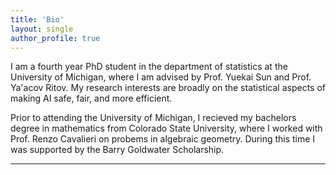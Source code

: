 ```yaml
---
title: 'Bio'
layout: single
author_profile: true
---
```

I am a fourth year PhD student in the department of statistics at the University of Michigan, where I am advised by Prof. Yuekai Sun and Prof. Ya'acov Ritov. My research interests are broadly on the statistical aspects of making AI safe, fair, and more efficient. 

Prior to attending the University of Michigan, I recieved my bachelors degree in mathematics from Colorado State University, where I worked with Prof. Renzo Cavalieri on probems in algebraic geometry. During this time I was supported by the Barry Goldwater Scholarship.

---
